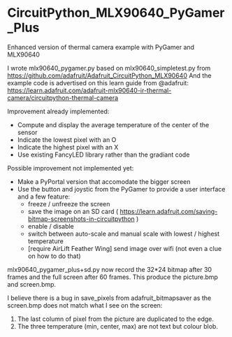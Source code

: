 # CircuitPython_MLX90640_PyGamer_Plus
Enhanced version of thermal camera example with PyGamer and MLX90640


I wrote mlx90640_pygamer.py based on mlx90640_simpletest.py from https://github.com/adafruit/Adafruit_CircuitPython_MLX90640
And the example code is advertised on this learn guide from @adafruit: https://learn.adafruit.com/adafruit-mlx90640-ir-thermal-camera/circuitpython-thermal-camera

Improvement already implemented:
* Compute and display the average temperature of the center of the sensor
* Indicate the lowest pixel with an O
* Indicate the highest pixel with an X
* Use existing FancyLED library rather than the gradiant code

Possible improvement not implemented yet:
* Make a PyPortal version that accomodate the bigger screen
* Use the button and joystic from the PyGamer to provide a user interface and a few feature:
   * freeze / unfreeze the screen
   * save the image on an SD card ( https://learn.adafruit.com/saving-bitmap-screenshots-in-circuitpython )
   * enable / disable 
   * switch between auto-scale and manual scale with lowest / highest temperature
   * [require AirLift Feather Wing] send image over wifi (not even a clue on how to do that)

mlx90640_pygamer_plus+sd.py now record the 32*24 bitmap after 30 frames and the full screen after 60 frames.
This produce the picture.bmp and screen.bmp.

I believe there is a bug in save_pixels from adafruit_bitmapsaver as the screen.bmp does not match what I see on the screen:
1) The last column of pixel from the picture are duplicated to the edge.
2) The three temperature (min, center, max) are not text but colour blob.


